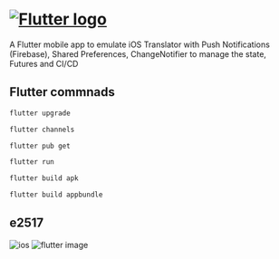 # [![Flutter logo][]][flutter.dev]

A Flutter mobile app to emulate iOS Translator with Push Notifications (Firebase), Shared Preferences, ChangeNotifier to manage the state, Futures and CI/CD

## Flutter commnads

```python
flutter upgrade
```

```python
flutter channels
```

```python
flutter pub get
```

```python
flutter run
```

```python
flutter build apk
```

```python
flutter build appbundle
```

## e2517

![ios][]
![flutter image][]

[flutter logo]: https://raw.githubusercontent.com/flutter/website/master/src/_assets/image/flutter-lockup.png
[flutter.dev]: https://flutter.dev
[dart platform diagram]: https://github.com/flutter/website/blob/master/src/images/homepage/dart-diagram-small.png
[ios]: http://achoweb.es/wp-content/uploads/2020/10/FlutterTrainning.png
[flutter image]: http://achoweb.es/wp-content/uploads/2020/10/Translator.png
